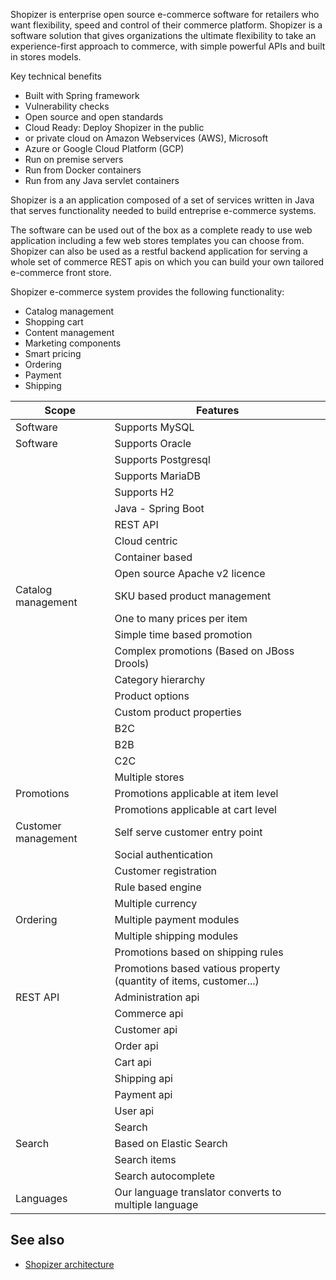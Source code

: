 Shopizer is enterprise open source e-commerce software for retailers who want flexibility, speed and control of their commerce platform. Shopizer is a software solution that gives organizations the ultimate flexibility to take an experience-first approach to commerce, with simple powerful APIs and built in stores models.

Key technical benefits

  - Built with Spring framework
  - Vulnerability checks
  - Open source and open standards
  - Cloud Ready: Deploy Shopizer in the public
  - or private cloud on Amazon Webservices (AWS), Microsoft
  - Azure or Google Cloud Platform (GCP)
  - Run on premise servers
  - Run from Docker containers
  - Run from any Java servlet containers


Shopizer is a an application composed of a set of services written in Java that serves functionality needed to build entreprise e-commerce systems.

The software can be used out of the box as a complete ready to use web application including a few web stores templates you can choose from. Shopizer can also be used as a restful backend application for serving a whole set of commerce REST apis on which you can build your own tailored e-commerce front store.

Shopizer e-commerce system provides the following functionality:
  - Catalog management
  - Shopping cart
  - Content management
  - Marketing components
  - Smart pricing
  - Ordering
  - Payment
  - Shipping

  |Scope|Features|
|--- |--- |
|Software|Supports MySQL|
|Software|Supports Oracle|
||Supports Postgresql|
||Supports MariaDB|
||Supports H2|
||Java - Spring Boot|
||REST API|
||Cloud centric|
||Container based|
||Open source Apache v2 licence|
|Catalog management|SKU based product management|
||One to many prices per item|
||Simple time based promotion|
||Complex promotions (Based on JBoss Drools)|
||Category hierarchy|
||Product options|
||Custom product properties|
||B2C|
||B2B|
||C2C|
||Multiple stores|
|Promotions|Promotions applicable at item level|
||Promotions applicable at cart level|
|Customer management|Self serve customer entry point|
||Social authentication|
||Customer registration|
||Rule based engine|
||Multiple currency|
|Ordering|Multiple payment modules|
||Multiple shipping modules|
||Promotions based on shipping rules|
||Promotions based vatious property (quantity of items, customer...)|
|REST API|Administration api|
||Commerce api|
||Customer api|
||Order api|
||Cart api|
||Shipping api|
||Payment api|
||User api|
||Search|
|Search|Based on Elastic Search|
||Search items|
||Search autocomplete|
|Languages|Our language translator converts to multiple language|

## See also

* [Shopizer architecture](/documentation/#/starting/architecture)